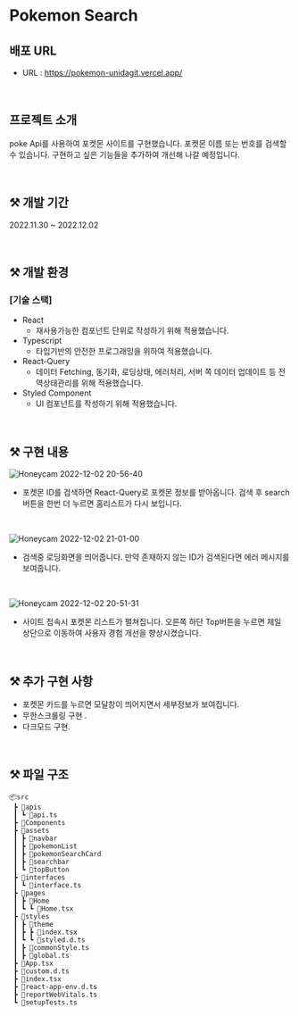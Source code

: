 # Pokemon Search

## 배포 URL

- URL : https://pokemon-unidagit.vercel.app/

<br>

## 프로젝트 소개

poke Api를 사용하여 포켓몬 사이트를 구현했습니다.
포켓몬 이름 또는 번호를 검색할 수 있습니다. 구현하고 싶은 기능들을 추가하여 개선해 나갈 예정입니다.

<br>

## ⚒ 개발 기간

2022.11.30 ~ 2022.12.02

<br>

## ⚒ 개발 환경

### [기술 스택]

- React
  - 재사용가능한 컴포넌트 단위로 작성하기 위해 적용했습니다.
- Typescript
  - 타입기반의 안전한 프로그래밍을 위하여 적용했습니다.
- React-Query
  - 데이터 Fetching, 동기화, 로딩상태, 에러처리, 서버 쪽 데이터 업데이트 등 전역상태관리를 위해 적용했습니다.
- Styled Component
  - UI 컴포넌트를 작성하기 위해 적용했습니다.

<br>

## ⚒ 구현 내용

![Honeycam 2022-12-02 20-56-40](https://user-images.githubusercontent.com/102465469/205287702-803c5023-13bd-460d-bbd4-0ba9a81bfd08.gif)

- 포켓몬 ID를 검색하면 React-Query로 포켓몬 정보를 받아옵니다. 검색 후 search 버튼을 한번 더 누르면 홈리스트가 다시 보입니다.

<br>

![Honeycam 2022-12-02 21-01-00](https://user-images.githubusercontent.com/102465469/205288760-85d33910-a934-4605-b1e0-8e7c380d1d70.gif)

- 검색중 로딩화면을 띄어줍니다. 만약 존재하지 않는 ID가 검색된다면 에러 메시지를 보여줍니다.

<br>

![Honeycam 2022-12-02 20-51-31](https://user-images.githubusercontent.com/102465469/205286969-a2d8f454-63a9-4d39-873d-25d3b7d20bae.gif)

- 사이트 접속시 포켓몬 리스트가 펼쳐집니다. 오른쪽 하단 Top버튼을 누르면 제일 상단으로 이동하여 사용자 경험 개선을 향상시켰습니다.

<br>

## ⚒ 추가 구현 사항

- 포켓몬 카드를 누르면 모달창이 띄어지면서 세부정보가 보여집니다.
- 무한스크롤링 구현 .
- 다크모드 구현.

<br>

## ⚒ 파일 구조

```
📦src
 ┣ 📂apis
 ┃ ┗ 📜api.ts
 ┣ 📂Components
 ┣ 📂assets
 ┃ ┣ 📂navbar
 ┃ ┣ 📂pokemonList
 ┃ ┣ 📂pokemonSearchCard
 ┃ ┣ 📂searchbar
 ┃ ┗ 📂topButton
 ┣ 📂interfaces
 ┃ ┗ 📜interface.ts
 ┣ 📂pages
 ┃ ┣ 📂Home
 ┃ ┗ ┗ 📜Home.tsx
 ┣ 📂styles
 ┃ ┣ 📂theme
 ┃ ┣ ┣ 📜index.tsx
 ┃ ┗ ┗ 📜styled.d.ts
 ┃ ┣ 📜commonStyle.ts
 ┃ ┣ 📜global.ts
 ┣ 📜App.tsx
 ┣ 📜custom.d.ts
 ┣ 📜index.tsx
 ┣ 📜react-app-env.d.ts
 ┣ 📜reportWebVitals.ts
 ┗ 📜setupTests.ts

```
